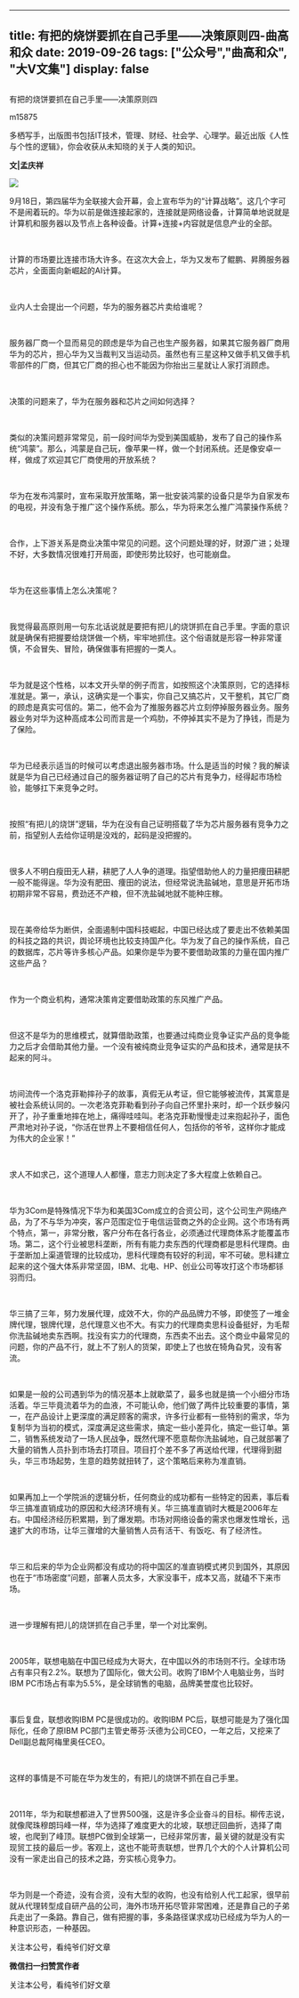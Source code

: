 
---
title:   有把的烧饼要抓在自己手里——决策原则四-曲高和众
date: 2019-09-26
tags: ["公众号","曲高和众", "大V文集"]
display: false
---


## 



有把的烧饼要抓在自己手里——决策原则四




m15875




多栖写手，出版图书包括IT技术，管理、财经、社会学、心理学。最近出版《人性与个性的逻辑》，你会收获从未知晓的关于人类的知识。


**文|孟庆祥&nbsp;&nbsp;**

<img class="rich_pages" data-ratio="0.5425" data-s="300,640" src="https://mmbiz.qpic.cn/mmbiz_jpg/fxGMiaL5Zj1iaCm4WwVRSWbtoMibBcDnmDmJtEiaeRUXpbk3ZqTUyicWvZsGOJOsGN3jzh2uuEqwjRedGuhtRpnWXgA/640?wx_fmt=jpeg" data-type="jpeg" data-w="400" style=""/>

9月18日，第四届华为全联接大会开幕，会上宣布华为的“计算战略”。这几个字可不是闹着玩的。华为以前是做连接起家的，连接就是网络设备，计算简单地说就是计算机和服务器以及节点上各种设备。计算+连接+内容就是信息产业的全部。

&nbsp;

计算的市场要比连接市场大许多。在这次大会上，华为又发布了鲲鹏、昇腾服务器芯片，全面面向新崛起的AI计算。

&nbsp;

业内人士会提出一个问题，华为的服务器芯片卖给谁呢？

&nbsp;

服务器厂商一个显而易见的顾虑是华为自己也生产服务器，如果其它服务器厂商用华为的芯片，担心华为又当裁判又当运动员。虽然也有三星这种又做手机又做手机零部件的厂商，但其它厂商的担心也不能因为你抬出三星就让人家打消顾虑。

&nbsp;

决策的问题来了，华为在服务器和芯片之间如何选择？

&nbsp;

类似的决策问题非常常见，前一段时间华为受到美国威胁，发布了自己的操作系统“鸿蒙”。那么，鸿蒙是自己玩，像苹果一样，做一个封闭系统。还是像安卓一样，做成了欢迎其它厂商使用的开放系统？

&nbsp;

华为在发布鸿蒙时，宣布采取开放策略，第一批安装鸿蒙的设备只是华为自家发布的电视，并没有急于推广这个操作系统。那么，华为将来怎么推广鸿蒙操作系统？

&nbsp;

合作，上下游关系是商业决策中常见的问题。这个问题处理的好，财源广进；处理不好，大多数情况很难打开局面，即使形势比较好，也可能崩盘。

&nbsp;

华为在这些事情上怎么决策呢？

&nbsp;

我觉得最高原则用一句东北话说就是要把有把儿的烧饼抓在自己手里。字面的意识就是确保有把握要给烧饼做一个柄，牢牢地抓住。这个俗语就是形容一种非常谨慎，不会冒失、冒险，确保做事有把握的一类人。

&nbsp;

华为就是这个性格，以本文开头举的例子而言，如按照这个决策原则，它的选择标准就是。第一，承认，这确实是一个事实，你自己又搞芯片，又干整机，其它厂商的顾虑是真实可信的。第二，他不会为了推服务器芯片立刻停掉服务器业务。服务器业务对华为这种高成本公司而言是一个鸡肋，不停掉其实不是为了挣钱，而是为了保险。

&nbsp;

华为已经表示适当的时候可以考虑退出服务器市场。什么是适当的时候？我的解读就是华为自己已经通过自己的服务器证明了自己的芯片有竞争力，经得起市场检验，能够扛下来竞争之时。

&nbsp;

按照“有把儿的烧饼”逻辑，华为在没有自己证明搭载了华为芯片服务器有竞争力之前，指望别人去给你证明是没戏的，起码是没把握的。

&nbsp;

很多人不明白瘦田无人耕，耕肥了人人争的道理。指望借助他人的力量把痩田耕肥一般不能得逞。华为没有肥田、痩田的说法，但经常说洗盐碱地，意思是开拓市场初期非常不容易，费劲还不产粮，但不洗盐碱地就不能种庄稼。

&nbsp;

现在美帝给华为断供，全面遏制中国科技崛起，中国已经达成了要走出不依赖美国的科技之路的共识，舆论环境也比较支持国产化。华为发了自己的操作系统，自己的数据库，芯片等许多核心产品。如果你是华为要不要借助政策的力量在国内推广这些产品？

&nbsp;

作为一个商业机构，通常决策肯定要借助政策的东风推广产品。

&nbsp;

但这不是华为的思维模式，就算借助政策，也要通过纯商业竞争证实产品的竞争能力之后才会借助其他力量。一个没有被纯商业竞争证实的产品和技术，通常是扶不起来的阿斗。

&nbsp;

坊间流传一个洛克菲勒摔孙子的故事，真假无从考证，但它能够被流传，其寓意是被社会系统认同的。一次老洛克菲勒看到孙子向自己怀里扑来时，却一个跃步躲闪开了，孙子重重地摔在地上，痛得哇哇叫。老洛克菲勒慢慢走过来抱起孙子，面色严肃地对孙子说，“你活在世界上不要相信任何人，包括你的爷爷，这样你才能成为伟大的企业家！”

&nbsp;

求人不如求己，这个道理人人都懂，意志力则决定了多大程度上依赖自己。

&nbsp;

华为3Com是特殊情况下华为和美国3Com成立的合资公司，这个公司生产网络产品，为了不与华为冲突，客户范围定位于电信运营商之外的企业网。这个市场有两个特点，第一，非常分散，客户分布在各行各业，必须通过代理商体系才能覆盖市场。第二，这个行业被思科垄断，所有有能力卖东西的代理商都是思科代理商。由于垄断加上渠道管理的比较成功，思科代理商有较好的利润，牢不可破。思科建立起来的这个强大体系非常坚固，IBM、北电、HP、创业公司等攻打这个市场都铩羽而归。

&nbsp;

华三搞了三年，努力发展代理，成效不大，你的产品品牌力不够，即使签了一堆金牌代理，银牌代理，总代理意义也不大。有实力的代理商卖思科设备挺好，为毛帮你洗盐碱地卖东西啊。找没有实力的代理商，东西卖不出去。这个商业中最常见的问题，你的产品不行，就上不了别人的货架，即使上了也放在犄角旮旯，没有客流。

&nbsp;

如果是一般的公司遇到华为的情况基本上就歇菜了，最多也就是搞一个小细分市场活着。华三毕竟流着华为的血液，不可能认命，他们做了两件比较重要的事情，第一，在产品设计上更深度的满足顾客的需求，许多行业都有一些特别的需求，华为复制华为当初的模式，深度满足这些需求，搞定一些小差异化，搞定一些订单。第二，销售系统发动了一场人民战争，既然代理不愿意帮你洗盐碱地，自己就部署了大量的销售人员扑到市场去打项目。项目打个差不多了再送给代理，代理得到甜头，华三市场起势，生意的趋势就扭转了，这个策略后来称为准直销。

&nbsp;

如果再加上一个学院派的逻辑分析，任何商业的成功都有一些特定的因素，事后看华三搞准直销成功的原因和大经济环境有关。华三搞准直销时大概是2006年左右。中国经济经历积累期，到了爆发期。市场对网络设备的需求也爆发性增长，迅速扩大的市场，让华三骤增的大量销售人员有活干、有饭吃、有了经济性。

&nbsp;

华三和后来的华为企业网都没有成功的将中国区的准直销模式拷贝到国外，其原因也在于“市场密度”问题，部署人员太多，大家没事干，成本又高，就磕不下来市场。

&nbsp;

进一步理解有把儿的烧饼抓在自己手里，举一个对比案例。

&nbsp;

2005年，联想电脑在中国已经成为大哥大，在中国以外的市场则不行。全球市场占有率只有2.2%。联想为了国际化，做大公司。收购了IBM个人电脑业务，当时IBM PC市场占有率为5.5%，是全球销售的电脑，品牌美誉度也比较好。

&nbsp;

事后复盘，联想收购IBM PC是很成功的。收购IBM PC后，联想可能是为了强化国际化，任命了原IBM PC部门主管史蒂芬·沃德为公司CEO，一年之后，又挖来了Dell副总裁阿梅里奥任CEO。

&nbsp;

这样的事情是不可能在华为发生的，有把儿的烧饼不抓在自己手里。

&nbsp;

2011年，华为和联想都进入了世界500强，这是许多企业奋斗的目标。柳传志说，就像爬珠穆朗玛峰一样，华为选择了难度更大的北坡，联想迂回曲折，选择了南坡，也爬到了峰顶。联想PC做到全球第一，已经非常厉害，最关键的就是没有实现贸工技的最后一步。客观上，这也不能苛责联想，世界几个大的个人计算机公司没有一家走出自己的技术之路，夯实核心竞争力。

&nbsp;

华为则是一个奇迹，没有合资，没有大型的收购，也没有给别人代工起家，很早前就从代理转型成自研产品的公司，海外市场开拓尽管非常困难，还是靠自己的子弟兵走出了一条路。靠自己，做有把握的事，多条路径谋求成功已经成为华为人的一种意识形态，一种基因。

关注本公号，看纯爷们好文章


**微信扫一扫赞赏作者**






关注本公号，看纯爷们好文章








